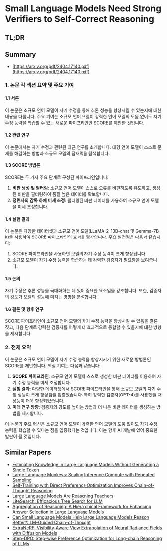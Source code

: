 # Small Language Models Need Strong Verifiers to Self-Correct Reasoning
## TL;DR
## Summary
- [https://arxiv.org/pdf/2404.17140.pdf](https://arxiv.org/pdf/2404.17140.pdf)

### 1. 논문 각 섹션 요약 및 주요 기여

#### 1.1 서론
이 논문은 소규모 언어 모델이 자기 수정을 통해 추론 성능을 향상시킬 수 있는지에 대한 내용을 다룹니다. 주요 기여는 소규모 언어 모델이 강력한 언어 모델의 도움 없이도 자기 수정 능력을 학습할 수 있는 새로운 파이프라인인 SCORE를 제안한 것입니다.

#### 1.2 관련 연구
이 논문에서는 자기 수정과 관련된 최근 연구를 소개합니다. 대형 언어 모델이 스스로 문제를 해결하는 방법과 소규모 모델의 잠재력을 탐색합니다.

#### 1.3 SCORE 방법론
SCORE는 두 가지 주요 단계로 구성된 파이프라인입니다:
1. **비판 생성 및 필터링**: 소규모 언어 모델이 스스로 오류를 비판하도록 유도하고, 생성된 비판을 필터링하여 품질 높은 데이터를 확보합니다.
2. **정련자의 감독 하에 미세 조정**: 필터링된 비판 데이터를 사용하여 소규모 언어 모델을 미세 조정합니다.

#### 1.4 실험 결과
이 논문은 다양한 데이터셋과 소규모 언어 모델(LLaMA-2-13B-chat 및 Gemma-7B-it)을 사용하여 SCORE 파이프라인의 효과를 평가합니다. 주요 발견점은 다음과 같습니다:
1. SCORE 파이프라인을 사용하면 모델의 자기 수정 능력이 크게 향상됩니다.
2. 소규모 모델이 자기 수정 능력을 학습하는 데 강력한 검증자가 필요함을 보여줍니다.

#### 1.5 논의
자기 수정은 추론 성능을 극대화하는 데 있어 중요한 요소임을 강조합니다. 또한, 검증자의 강도가 모델의 성능에 미치는 영향을 분석합니다.

#### 1.6 결론 및 향후 연구
SCORE 파이프라인이 소규모 언어 모델의 자기 수정 능력을 향상시킬 수 있음을 결론 짓고, 다음 단계로 강력한 검증자를 어떻게 더 효과적으로 통합할 수 있을지에 대한 방향을 제시합니다.

### 2. 전체 요약

이 논문은 소규모 언어 모델이 자기 수정 능력을 향상시키기 위한 새로운 방법론인 SCORE를 제안합니다. 핵심 기여는 다음과 같습니다:
1. **SCORE 파이프라인**: 소규모 언어 모델이 스스로 생성한 비판 데이터를 이용하여 자기 수정 능력을 미세 조정합니다.
2. **실험 결과**: 다양한 데이터셋에서 SCORE 파이프라인을 통해 소규모 모델의 자기 수정 성능이 크게 향상됨을 입증했습니다. 특히 강력한 검증자(GPT-4)를 사용했을 때 성능이 더욱 향상되었습니다.
3. **미래 연구 방향**: 검증자의 강도를 높이는 방법과 더 나은 비판 데이터를 생성하는 방법을 제시합니다.

이 논문의 주요 혁신은 소규모 언어 모델이 강력한 언어 모델의 도움 없이도 자기 수정 능력을 학습할 수 있다는 점을 입증했다는 것입니다. 이는 향후 AI 개발에 있어 중요한 발판이 될 것입니다.

## Similar Papers
- [Estimating Knowledge in Large Language Models Without Generating a Single Token](2406.12673.md)
- [Large Language Monkeys: Scaling Inference Compute with Repeated Sampling](2407.21787.md)
- [Self-Training with Direct Preference Optimization Improves Chain-of-Thought Reasoning](2407.18248.md)
- [Large Language Models Are Reasoning Teachers](2212.10071.md)
- [LiteSearch: Efficacious Tree Search for LLM](2407.00320.md)
- [Aggregation of Reasoning: A Hierarchical Framework for Enhancing Answer Selection in Large Language Models](2405.12939.md)
- [Can Small Language Models Help Large Language Models Reason Better?: LM-Guided Chain-of-Thought](2404.03414.md)
- [ExtraNeRF: Visibility-Aware View Extrapolation of Neural Radiance Fields with Diffusion Models](2406.06133.md)
- [Step-DPO: Step-wise Preference Optimization for Long-chain Reasoning of LLMs](2406.18629.md)
